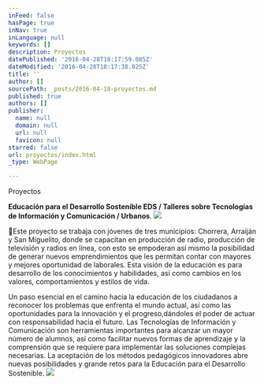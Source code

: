 ```yaml
---
inFeed: false
hasPage: true
inNav: true
inLanguage: null
keywords: []
description: Proyectos
datePublished: '2016-04-28T18:17:59.085Z'
dateModified: '2016-04-28T18:17:38.025Z'
title: ''
author: []
sourcePath: _posts/2016-04-18-proyectos.md
published: true
authors: []
publisher:
  name: null
  domain: null
  url: null
  favicon: null
starred: false
url: proyectos/index.html
_type: WebPage

---
```

Proyectos

**Educación para el Desarrollo Sostenible EDS / Talleres sobre Tecnologías de Información y Comunicación / Urbanos**.
![](https://the-grid-user-content.s3-us-west-2.amazonaws.com/fcaa110a-36f2-4a6e-b539-c30a30e6e954.jpg)

Este proyecto se trabaja con jóvenes de tres municipios: Chorrera, Arraiján y San Miguelito, donde se capacitan en producción de radio, producción de televisión y radios en línea, con esto se empoderan así mismo la posibilidad de generar nuevos emprendimientos que les permitan contar con mayores y mejores oportunidad de laborales. Esta visión de la educación es para desarrollo de los conocimientos y habilidades, así como cambios en los valores, comportamientos y estilos de vida.

Un paso esencial en el camino hacia la educación de los ciudadanos a reconocer los problemas que enfrenta el mundo actual, así como las oportunidades para la innovación y el progreso,dándoles el poder de actuar con responsabilidad hacia el futuro. Las Tecnologías de Información y Comunicación son herramientas importantes para alcanzar un mayor número de alumnos, así como facilitar nuevos formas de aprendizaje y la comprensión que se requiere para implementar las soluciones complejas necesarias. La aceptación de los métodos pedagógicos innovadores abre nuevas posibilidades y grande retos para la Educación para el Desarrollo Sostenible.
![](https://the-grid-user-content.s3-us-west-2.amazonaws.com/e30c15b3-6085-48e6-a9cc-7a4457df14a2.jpg)